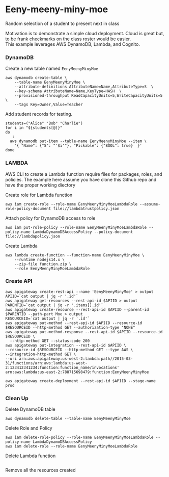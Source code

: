# Eeny-meeny-miny-moe
Random selection of a student to present next in class  

Motivation is to demonstrate a simple cloud deployment. Cloud is great but, to be frank checkmarks on the class roster would be easier.  
This example leverages AWS DynamoDB, Lambda, and Cognito.

### DynamoDB
Create a new table named `EenyMeenyMinyMoe`
```
aws dynamodb create-table \
    --table-name EenyMeenyMinyMoe \
    --attribute-definitions AttributeName=Name,AttributeType=S  \
    --key-schema AttributeName=Name,KeyType=HASH  \
    --provisioned-throughput ReadCapacityUnits=5,WriteCapacityUnits=5 \
    --tags Key=Owner,Value=Teacher
```
    
Add student records for testing.  
```
students=("Alice" "Bob" "Charlie")
for i in "${students[@]}"
do
   : 
  aws dynamodb put-item --table-name EenyMeenyMinyMoe --item \
    '{ "Name": {"S": "'$i'"}, "Pickable": {"BOOL": true}  }' 
done
```

### LAMBDA
AWS CLI to create a Lambda function require files for packages, roles, and policies.  The example here assume you have clone this Github repo and have the proper working diectory

Create role for Lambda function
```
aws iam create-role --role-name EenyMeenyMinyMoeLambdaRole --assume-role-policy-document file://lambdatrustpolicy.json
```
Attach policy for DynamoDB access to role
```
aws iam put-role-policy --role-name EenyMeenyMinyMoeLambdaRole --policy-name LambdaDynamoDBAccessPolicy --policy-document file://lambdapolicy.json
```
Create Lambda
```
aws lambda create-function --function-name EenyMeenyMinyMoe \
    --runtime nodejs14.x \
    --zip-file function.zip \
    --role EenyMeenyMinyMoeLambdaRole
```

### Create API
```
aws apigateway create-rest-api --name 'EenyMeenyMinyMoe' > output
APIID=`cat output | jq -r '.id'`
aws apigateway get-resources --rest-api-id $APIID > output
PARENTID=`cat output | jq -r '.items[].id'`
aws apigateway create-resource --rest-api-id $APIID --parent-id $PARENTID --path-part Moe > output
RESOURCEID=`cat output | jq -r '.id'`
aws apigateway put-method --rest-api-id $APIID --resource-id $RESOURCEID --http-method GET --authorization-type "NONE"
aws apigateway put-method-response --rest-api-id $APIID --resource-id $RESOURCEID \
  --http-method GET --status-code 200
aws apigateway put-integration --rest-api-id $APIID \
--resource-id $RESOURCEID --http-method GET --type AWS \
--integration-http-method GET \
--uri arn:aws:apigateway:us-west-2:lambda:path//2015-03-31/functions/arn:aws:lambda:us-west-2:123412341234:function:function_name/invocations'
arn:aws:lambda:us-east-2:788715698479:function:EenyMeenyMinyMoe

aws apigateway create-deployment --rest-api-id $APIID --stage-name prod
```

### Clean Up
Delete DynamoDB table
```
aws dynamodb delete-table --table-name EenyMeenyMinyMoe
```
Delete Role and Policy
```
aws iam delete-role-policy --role-name EenyMeenyMinyMoeLambdaRole --policy-name LambdaDynamoDBAccessPolicy
aws iam delete-role --role-name EenyMeenyMinyMoeLambdaRole
```
Delete Lambda function
```
```

Remove all the resources created

